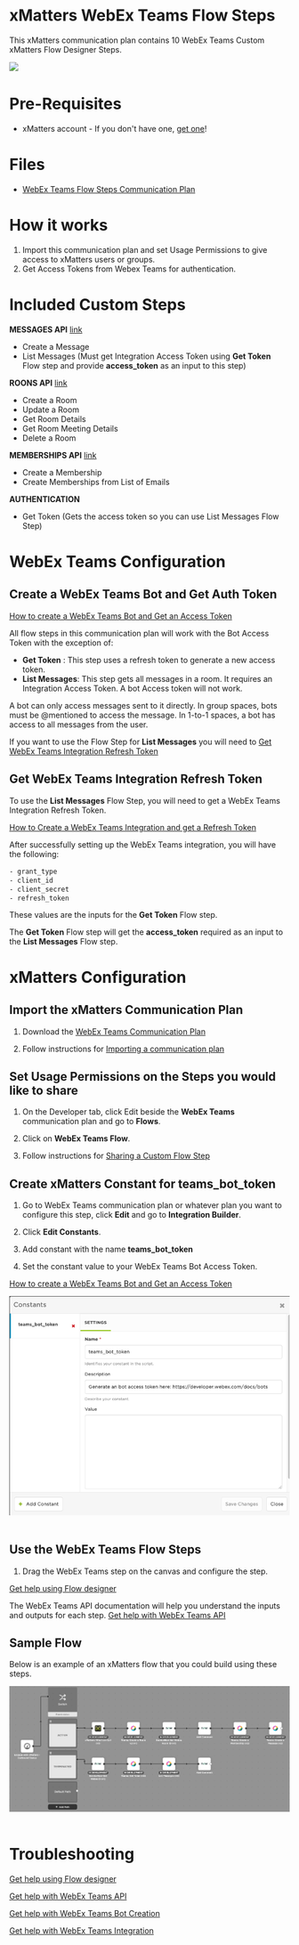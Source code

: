 # xMatters WebEx Teams Flow Steps

This xMatters communication plan contains 10 WebEx Teams Custom xMatters Flow Designer Steps.

<kbd>
  <img src="https://github.com/xmatters/xMatters-Labs/raw/master/media/disclaimer.png">
</kbd>

# Pre-Requisites

- xMatters account - If you don't have one, [get one](https://www.xmatters.com)!

# Files

- [WebEx Teams Flow Steps Communication Plan](WebExTeams.zip)

# How it works

1. Import this communication plan and set Usage Permissions to give access to xMatters users or groups.
2. Get Access Tokens from Webex Teams for authentication.

# Included Custom Steps


**MESSAGES API** [link](https://developer.webex.com/docs/api/v1/messages)

- Create a Message
- List Messages (Must get Integration Access Token using __Get Token__ Flow step and provide __access_token__ as an input to this step) 


**ROONS API** [link](https://developer.webex.com/docs/api/v1/rooms)

- Create a Room
- Update a Room
- Get Room Details
- Get Room Meeting Details
- Delete a Room

**MEMBERSHIPS API** [link](https://developer.webex.com/docs/api/v1/memberships)

- Create a Membership
- Create Memberships from List of Emails

**AUTHENTICATION** 

- Get Token (Gets the access token so you can use List Messages Flow Step) 


# WebEx Teams Configuration


## Create a WebEx Teams Bot and Get Auth Token

[How to create a WebEx Teams Bot and Get an Access Token](https://developer.webex.com/docs/bots)


All flow steps in this communication plan will work with the Bot Access Token with the exception of:

- __Get Token__ : This step uses a refresh token to generate a new access token.
- __List Messages__: This step gets all messages in a room. It requires an Integration Access Token. A bot Access token will not work.


A bot can only access messages sent to it directly. In group spaces, bots must be @mentioned to access the message. In 1-to-1 spaces, a bot has access to all messages from the user.

If you want to use the Flow Step for __List Messages__ you will need to [Get WebEx Teams Integration Refresh Token](#get-webex-teams-integration-refresh-token)


## Get WebEx Teams Integration Refresh Token

To use the __List Messages__ Flow Step, you will need to get a WebEx Teams Integration Refresh Token.

[How to Create a WebEx Teams Integration and get a Refresh Token](https://developer.webex.com/docs/integrations)

After successfully setting up the WebEx Teams integration, you will have the following:

	- grant_type
	- client_id
	- client_secret
	- refresh_token

These values are the inputs for the __Get Token__ Flow step. 

The __Get Token__ Flow step will get the __access_token__ required as an input to the __List Messages__ Flow step.


# xMatters Configuration


## Import the xMatters Communication Plan

1. Download the [WebEx Teams Communication Plan](WebExTeams.zip)

2. Follow instructions for [Importing a communication plan](https://help.xmatters.com/ondemand/xmodwelcome/communicationplanbuilder/exportcommplan.htm)



## Set Usage Permissions on the Steps you would like to share

1. On the Developer tab, click Edit beside the **WebEx Teams** communication plan and go to **Flows**.

2. Click on **WebEx Teams Flow**.

3. Follow instructions for [Sharing a Custom Flow Step](https://help.xmatters.com/ondemand/xmodwelcome/flowdesigner/share-steps.htm)



## Create xMatters Constant for __teams_bot_token__

1. Go to WebEx Teams communication plan or whatever plan you want to configure this step, click __Edit__ and go to __Integration Builder__. 

2. Click __Edit Constants__.

3. Add constant with the name __teams_bot_token__

4. Set the constant value to your WebEx Teams Bot Access Token.

[How to create a WebEx Teams Bot and Get an Access Token](#create-a-webex-teams-bot-and-get-auth-token)


<kbd>
    <img src="/media/constants.png" width="650px">
</kbd>
<br><br>



## Use the WebEx Teams Flow Steps

1. Drag the WebEx Teams step on the canvas and configure the step.

[Get help using Flow designer](https://help.xmatters.com/ondemand/xmodwelcome/flowdesigner/flow-designer.htm)

The WebEx Teams API documentation will help you understand the inputs and outputs for each step.
[Get help with WebEx Teams API](https://developer.webex.com/docs/platform-introduction)


## Sample Flow

Below is an example of an xMatters flow that you could build using these steps.

<kbd>
    <img src="/media/Sample-FLows.png">
</kbd>
<br><br>



# Troubleshooting

[Get help using Flow designer](https://help.xmatters.com/ondemand/xmodwelcome/flowdesigner/flow-designer.htm)

[Get help with WebEx Teams API](https://developer.webex.com/docs/platform-introduction)

[Get help with WebEx Teams Bot Creation](https://developer.webex.com/docs/bots)

[Get help with WebEx Teams Integration](https://developer.webex.com/docs/integrations)
